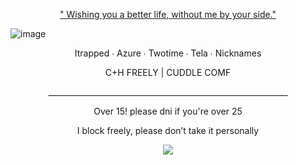 <p align="center"> <ins> " Wishing you a better life, without me by your side." </ins> </p>

![image](https://file.garden/Z5XfcGXMBSWGuItV/IMG_2649.jpeg)

<p align="center"> Itrapped ∙ Azure ∙ Twotime ∙ Tela ∙ Nicknames </p>

<p align="center"> C+H FREELY | CUDDLE COMF 




<p align="center"> ____________________________________________________________ </p>

<p align="center"> Over 15! please dni if you're over 25

<p align="center"> I block freely, please don’t take it personally </p>

<div align="center">

  ![](https://komarev.com/ghpvc/?username=SpawnsBlessings&label=gamblers&color=615F85&style=flat) 

<div align="center">
